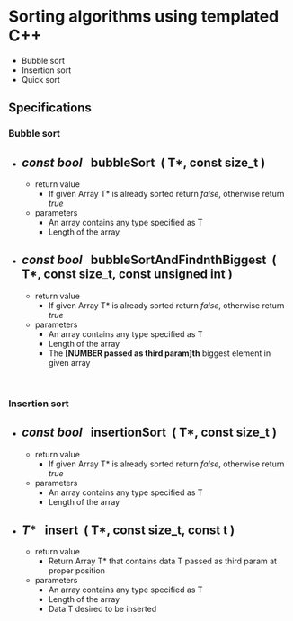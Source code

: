 # Sorting algorithms using templated C++
- Bubble sort
- Insertion sort
- Quick sort

## Specifications
### Bubble sort
* *const bool* &nbsp;&nbsp;bubbleSort &nbsp;( **T***, **const size_t** )
    -
    - return value
        * If given Array T* is already sorted return *false*, otherwise return *true*
    - parameters
        * An array contains any type specified as T
        * Length of the array
* *const bool* &nbsp;&nbsp;bubbleSortAndFindnthBiggest &nbsp;( **T***, **const size_t**, **const unsigned int** )
    -
    - return value
        * If given Array T* is already sorted return *false*, otherwise return *true*
    - parameters
        * An array contains any type specified as T
        * Length of the array
        * The **[NUMBER passed as third param]th** biggest element in given array

<br>
        
### Insertion sort
* *const bool* &nbsp;&nbsp;insertionSort &nbsp;( **T***, **const size_t** )
    -
    - return value
        * If given Array T* is already sorted return *false*, otherwise return *true*
    - parameters
        * An array contains any type specified as T
        * Length of the array
* *T** &nbsp;&nbsp;insert &nbsp;( **T***, **const size_t**, **const t** )
    -
    - return value
        * Return Array T* that contains data T passed as third param at proper position
    - parameters
        * An array contains any type specified as T
        * Length of the array
        * Data T desired to be inserted
